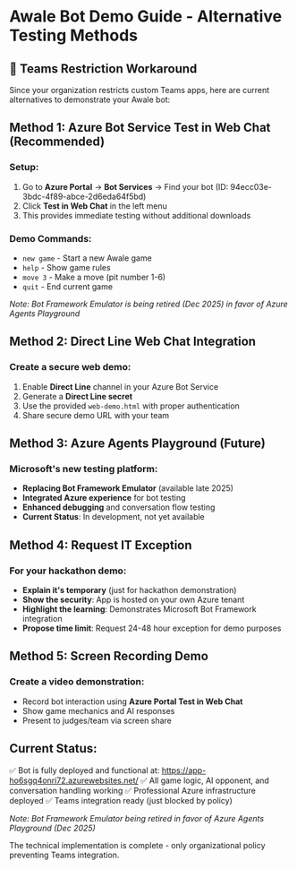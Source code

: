 ﻿# Awale Bot Demo Guide - Alternative Testing Methods

## 🚫 Teams Restriction Workaround

Since your organization restricts custom Teams apps, here are current alternatives to demonstrate your Awale bot:

## Method 1: Azure Bot Service Test in Web Chat (Recommended)

### Setup:
1. Go to **Azure Portal** → **Bot Services** → Find your bot (ID: 94ecc03e-3bdc-4f89-abce-2d6eda64f5bd)
2. Click **Test in Web Chat** in the left menu
3. This provides immediate testing without additional downloads

### Demo Commands:
- `new game` - Start a new Awale game
- `help` - Show game rules
- `move 3` - Make a move (pit number 1-6)
- `quit` - End current game

*Note: Bot Framework Emulator is being retired (Dec 2025) in favor of Azure Agents Playground*

## Method 2: Direct Line Web Chat Integration

### Create a secure web demo:
1. Enable **Direct Line** channel in your Azure Bot Service
2. Generate a **Direct Line secret**
3. Use the provided `web-demo.html` with proper authentication
4. Share secure demo URL with your team

## Method 3: Azure Agents Playground (Future)

### Microsoft's new testing platform:
- **Replacing Bot Framework Emulator** (available late 2025)
- **Integrated Azure experience** for bot testing
- **Enhanced debugging** and conversation flow testing
- **Current Status**: In development, not yet available

## Method 4: Request IT Exception

### For your hackathon demo:
- **Explain it's temporary** (just for hackathon demonstration)
- **Show the security**: App is hosted on your own Azure tenant
- **Highlight the learning**: Demonstrates Microsoft Bot Framework integration
- **Propose time limit**: Request 24-48 hour exception for demo purposes

## Method 5: Screen Recording Demo

### Create a video demonstration:
- Record bot interaction using **Azure Portal Test in Web Chat**
- Show game mechanics and AI responses
- Present to judges/team via screen share

## Current Status:
✅ Bot is fully deployed and functional at: https://app-ho6sgq4onri72.azurewebsites.net/
✅ All game logic, AI opponent, and conversation handling working
✅ Professional Azure infrastructure deployed
✅ Teams integration ready (just blocked by policy)

*Note: Bot Framework Emulator being retired in favor of Azure Agents Playground (Dec 2025)*

The technical implementation is complete - only organizational policy preventing Teams integration.